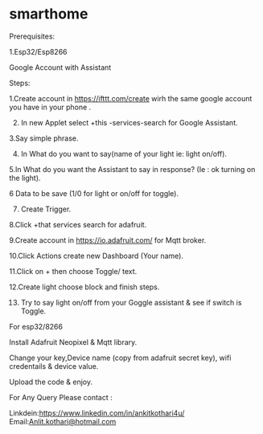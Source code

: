 # smarthome

Prerequisites:

1.Esp32/Esp8266

Google Account with Assistant

Steps:

1.Create account in https://ifttt.com/create wirh the same google account you have in your phone .

2. In new Applet select +this -services-search for Google Assistant.

3.Say simple phrase.

4. In What do you want to say(name of your light ie: light on/off).

5.In What do you want the Assistant to say in response? (Ie : ok turning on the light).

6 Data to be save (1/0 for light or on/off for toggle).

7. Create Trigger.

8.Click +that services search for adafruit.

9.Create account in https://io.adafruit.com/ for Mqtt broker.

10.Click Actions create new Dashboard (Your name).

11.Click on + then choose Toggle/ text.

12.Create light choose block and finish steps.

13. Try to say light on/off from your Goggle assistant & see if switch is Toggle.




For esp32/8266

Install Adafruit Neopixel & Mqtt library.

Change your key,Device name (copy from adafruit secret key), wifi credentails & device value.

Upload the code & enjoy.



For Any Query Please contact :

Linkdein:https://www.linkedin.com/in/ankitkothari4u/
Email:Anlit.kothari@hotmail.com
